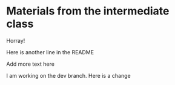 
# Materials from the intermediate class

Horray!

Here is another line in the README

Add more text here


I am working on the dev branch. Here is a change